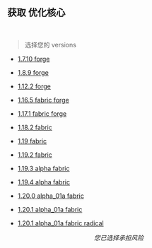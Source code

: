## 获取 优化核心

<br />

> 选择您的 versions

- [1.7.10 forge](1.7.10.md)

- [1.8.9 forge](1.8.9.md)

- [1.12.2 forge](1.12.2.md)

- [1.16.5 fabric forge](1.16.5.md)

- [1.17.1 fabric forge](1.17.1.md)

- [1.18.2 fabric](1.18.2.md)

- [1.19 fabric](1.19.md)

- [1.19.2 fabric](1.19.2.md)

- [1.19.3 alpha fabric](1.19.3_warning_02.md)

- [1.19.4 alpha fabric](1.19.4_warning_02.md)

- [1.20.0 alpha_01a fabric](1.20.0_warning_02.md)

- [1.20.1 alpha_01a fabric](1.20.1_warning_02.md)

- [1.20.1 alpha_01a fabric radical](1.20.1_radical_warning_02.md)

*<p align="center">您已选择承担风险</p>*